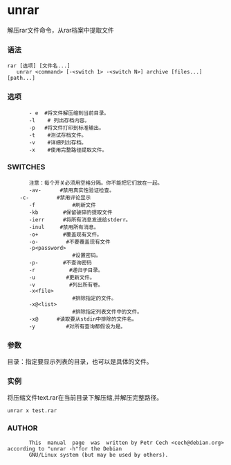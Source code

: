 unrar
===

解压rar文件命令，从rar档案中提取文件

###  语法

```shell
rar [选项] [文件名...]
   unrar <command> [-<switch 1> -<switch N>] archive [files...] [path...]
```

###  选项

```shell
       - e  #将文件解压缩到当前目录。
       -l    # 列出存档内容。
       -p   #将文件打印到标准输出。
       -t    #测试存档文件。
       -v    #详细列出存档。
       -x    #使用完整路径提取文件。
```

### SWITCHES

```shell
       注意：每个开关必须用空格分隔。你不能把它们放在一起。
       -av-      #禁用真实性验证检查。
	-c-         #禁用评论显示
       -f            #刷新文件
       -kb        #保留破碎的提取文件
       -ierr      #将所有消息发送给stderr。
       -inul     #禁用所有消息。
       -o+        #覆盖现有文件。
       -o-         #不要覆盖现有文件
       -p<password>
                     #设置密码。
       -p-        #不查询密码
       -r           #递归子目录。
       -u          #更新文件。
       -v           #列出所有卷。
       -x<file>
                     #排除指定的文件。
       -x@<list>
                     #排除指定列表文件中的文件。
       -x@      #读取要从stdin中排除的文件名。
       -y          #对所有查询都假设为是。
```

###  参数
目录：指定要显示列表的目录，也可以是具体的文件。
###  实例

将压缩文件text.rar在当前目录下解压缩,并解压完整路径。

```shell
unrar x test.rar
```

### AUTHOR

```shell
       This  manual  page  was  written by Petr Cech <cech@debian.org> according to "unrar -h"for the Debian
       GNU/Linux system (but may be used by others).
```
